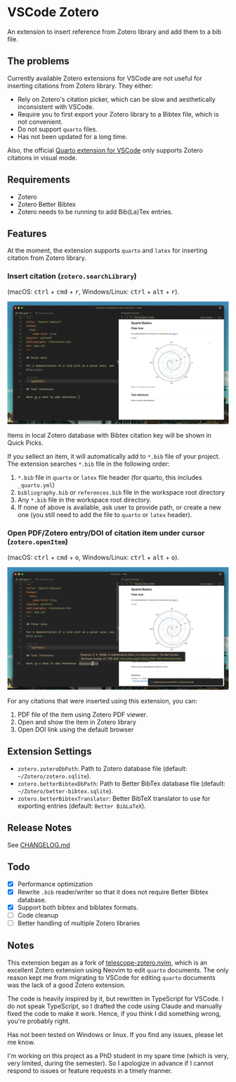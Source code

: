 # VSCode Zotero

An extension to insert reference from Zotero library and add them to a bib file.

## The problems
Currently available Zotero extensions for VSCode are not useful for inserting citations from Zotero library. They either:

- Rely on Zotero's citation picker, which can be slow and aesthetically inconsistent with VSCode.
- Require you to first export your Zotero library to a Bibtex file, which is not convenient.
- Do not support `quarto` files.
- Has not been updated for a long time.

Also, the official [Quarto extension for VSCode](https://marketplace.visualstudio.com/items?itemName=quarto.quarto) only supports Zotero citations in visual mode.

## Requirements

- Zotero
- Zotero Better Bibtex
- Zotero needs to be running to add Bib(La)Tex entries.

## Features

At the moment, the extension supports `quarto` and `latex` for inserting citation from Zotero library.

### Insert citation (`zotero.searchLibrary`)
(macOS: <kbd>ctrl</kbd> + <kbd>cmd</kbd> + <kbd>r</kbd>, Windows/Linux: <kbd>ctrl</kbd> + <kbd>alt</kbd> + <kbd>r</kbd>).

![Screenshot of inserting citation](https://raw.githubusercontent.com/jinvim/vscode-zotero/refs/heads/main/resources/fig1.gif)


Items in local Zotero database with Bibtex citation key will be shown in Quick Picks.

If you sellect an item, it will automatically add to `*.bib` file of your project. The extension searches `*.bib` file in the following order:

1. `*.bib` file in `quarto` or `latex` file header (for quarto, this includes `_quarto.yml`)
1. `bibliography.bib` or `references.bib` file in the workspace root directory
1. Any `*.bib` file in the workspace root directory.
1. If none of above is available, ask user to provide path, or create a new one (you still need to add the file to `quarto` or `latex` header).

### Open PDF/Zotero entry/DOI of citation item under cursor (`zotero.openItem`)
(macOS: <kbd>ctrl</kbd> + <kbd>cmd</kbd> + <kbd>o</kbd>, Windows/Linux: <kbd>ctrl</kbd> + <kbd>alt</kbd> + <kbd>o</kbd>).

![Screenshot of opening item](https://raw.githubusercontent.com/jinvim/vscode-zotero/refs/heads/main/resources/fig2.gif)

For any citations that were inserted using this extension, you can:

1. PDF file of the item using Zotero PDF viewer.
1. Open and show the item in Zotero library
1. Open DOI link using the default browser

## Extension Settings

* `zotero.zoteroDbPath`: Path to Zotero database file (default: `~/Zotero/zotero.sqlite`).
* `zotero.betterBibtexDbPath`: Path to Better BibTex database file (default: `~/Zotero/better-bibtex.sqlite`).
* `zotero.betterBibtexTranslator`: Better BibTeX translator to use for exporting entries (default: `Better BibLaTeX`).

## Release Notes

See [CHANGELOG.md](CHANGELOG.md)

## Todo

- [x] Performance optimization
- [x] Rewrite `.bib` reader/writer so that it does not require Better Bibtex database.
- [x] Support both bibtex and biblatex formats.
- [ ] Code cleanup
- [ ] Better handling of multiple Zotero libraries

## Notes

This extension began as a fork of [telescope-zotero.nvim](https://github.com/jmbuhr/telescope-zotero.nvim), which is an excellent Zotero extension using Neovim to edit `quarto` documents. The only reason kept me from migrating to VSCode for editing `quarto` documents was the lack of a good Zotero extension.

The code is heavily inspired by it, but rewritten in TypeScript for VSCode. I do not speak TypeScript, so I drafted the code using Claude and manually fixed the code to make it work. Hence, if you think I did something wrong, you're probably right.

Has not been tested on Windows or linux. If you find any issues, please let me know.

I'm working on this project as a PhD student in my spare time (which is very, very limited, during the semester). So I apologize in advance if I cannot respond to issues or feature requests in a timely manner.
